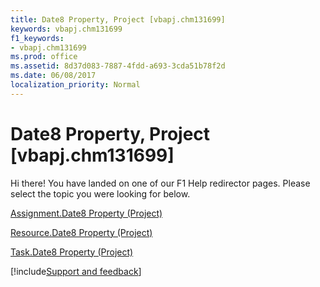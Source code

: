 ```yaml
---
title: Date8 Property, Project [vbapj.chm131699]
keywords: vbapj.chm131699
f1_keywords:
- vbapj.chm131699
ms.prod: office
ms.assetid: 8d37d083-7887-4fdd-a693-3cda51b78f2d
ms.date: 06/08/2017
localization_priority: Normal
---
```



# Date8 Property, Project [vbapj.chm131699]

Hi there! You have landed on one of our F1 Help redirector pages. Please select the topic you were looking for below.

[Assignment.Date8 Property (Project)](https://msdn.microsoft.com/library/cc1af84d-7b97-de6a-72c4-334fd6183303%28Office.15%29.aspx)

[Resource.Date8 Property (Project)](https://msdn.microsoft.com/library/6c5ddeda-37bf-8ad0-dec2-aae0ea7de2c5%28Office.15%29.aspx)

[Task.Date8 Property (Project)](https://msdn.microsoft.com/library/190946c1-50da-3b0a-2e54-debee39cb46f%28Office.15%29.aspx)

[!include[Support and feedback](~/includes/feedback-boilerplate.md)]